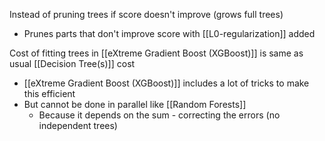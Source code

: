 Instead of pruning trees if score doesn't improve (grows full trees)
- Prunes parts that don't improve score with [[L0-regularization]] added

Cost of fitting trees in [[eXtreme Gradient Boost (XGBoost)]] is same as usual [[Decision Tree(s)]] cost
- [[eXtreme Gradient Boost (XGBoost)]] includes a lot of tricks to make this efficient
- But cannot be done in parallel like [[Random Forests]]
	- Because it depends on the sum - correcting the errors (no independent trees)